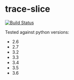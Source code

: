 # trace-slice

[![Build Status](https://travis-ci.org/parkerwy/trace-slice.svg?branch=master)](https://travis-ci.org/parkerwy/trace-slice)

Tested against python versions:

- 2.6
- 2.7
- 3.2
- 3.3
- 3.4
- 3.5
- 3.6